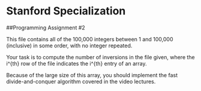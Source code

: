 # Stanford Specialization

##Programming Assignment #2

This file contains all of the 100,000 integers between 1 and 100,000 (inclusive) in some order, with no integer repeated.

Your task is to compute the number of inversions in the file given, where the i^{th} row of the file indicates the i^{th} entry of an array.

Because of the large size of this array, you should implement the fast divide-and-conquer algorithm covered in the video lectures.

